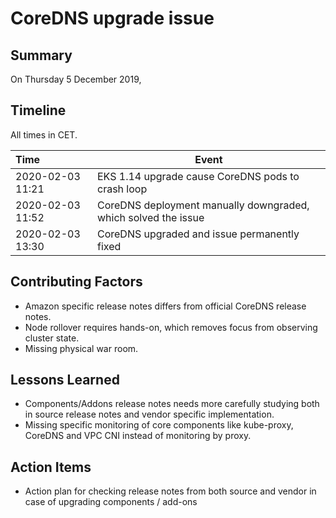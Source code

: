# CoreDNS upgrade issue

## Summary

On Thursday 5 December 2019,

## Timeline

All times in CET.

| Time             | Event                                                          |
| :--------------- | -------------------------------------------------------------- |
| 2020-02-03 11:21 | EKS 1.14 upgrade cause CoreDNS pods to crash loop              |
| 2020-02-03 11:52 | CoreDNS deployment manually downgraded, which solved the issue |
| 2020-02-03 13:30 | CoreDNS upgraded and issue permanently fixed                   |

## Contributing Factors

- Amazon specific release notes differs from official CoreDNS release notes.
- Node rollover requires hands-on, which removes focus from observing cluster state.
- Missing physical war room.

## Lessons Learned

- Components/Addons release notes needs more carefully studying both in source release notes and vendor specific implementation.
- Missing specific monitoring of core components like kube-proxy, CoreDNS and VPC CNI instead of monitoring by proxy.

## Action Items

- Action plan for checking release notes from both source and vendor in case of upgrading components / add-ons
